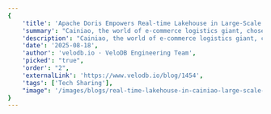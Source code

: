 ```yaml
---
{
    'title': 'Apache Doris Empowers Real-time Lakehouse in Large-Scale Business Scenarios of Cainiao',
    'summary': "Cainiao, the world of e-commerce logistics giant, chose Apache Doris to upgrade its data platform. This step-by-step migration started in 2023, including validating Doris in a mission-critical scenario, expanding Doris's application scenarios, and executing full-scale deployment. the cost efficiency, stability, and operational efficiency of Doris have been powerfully proven. Currently, Doris powers over 25 clusters (10,000+ CPUs) across 3 regions without any failure.",
    'description': "Cainiao, the world of e-commerce logistics giant, chose Apache Doris to upgrade its data platform. This step-by-step migration started in 2023, including validating Doris in a mission-critical scenario, expanding Doris's application scenarios, and executing full-scale deployment. the cost efficiency, stability, and operational efficiency of Doris have been powerfully proven. Currently, Doris powers over 25 clusters (10,000+ CPUs) across 3 regions without any failure.",
    'date': '2025-08-18',
    'author': 'velodb.io · VeloDB Engineering Team',
    'picked': "true",
    'order': "2",
    'externalLink': 'https://www.velodb.io/blog/1454',
    'tags': ['Tech Sharing'],
    "image": '/images/blogs/real-time-lakehouse-in-cainiao-large-scale-business-scenarios.png'
}
---
```

